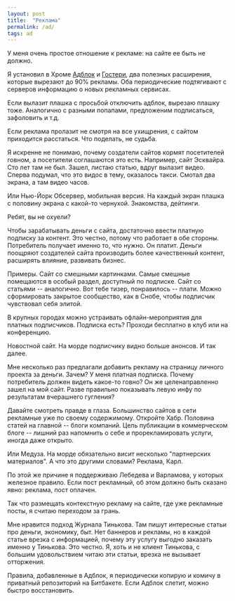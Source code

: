 ```yaml
---
layout: post
title:  "Реклама"
permalink: /ad/
tags: ad
---
```


У меня очень простое отношение к рекламе: на сайте ее быть не должно.

Я установил в Хроме [Адблок](https://getadblock.com/) и
[Гостери](https://www.ghostery.com/), два полезных расширения, которые вырезают
до 90% рекламы. Оба периодические подтягивают с серверов информацию о новых
рекламных сервисах.

Если вылазит плашка с просьбой отключить адблок, вырезаю плашку тоже. Аналогично
с разными попапами, предложеним подписаться, зафоловить и т.д.

Если реклама пролазит не смотря на все ухищрения, с сайтом приходится
расстаться. Что поделать, не судьба.

Я искренне не понимаю, почему создатели сайтов кормят посетителей говном, а
посетители соглашаются это есть. Например, сайт Эсквайра. Сто лет там не
был. Зашел, листаю статью, вдруг вылазит видео. Сперва подумал, что это видос в
тему, оказалось такси. Смотал два экрана, а там видео часов.

Или Нью-Йорк Обсервер, мобильная версия. На каждый экран плашка с половину
экрана с какой-то чернухой. Знакомства, дейтинги.

Ребят, вы не охуели?

Чтобы зарабатывать деньги с сайта, достаточно ввести платную подписку за
контент. Это честно, потому что работает в обе стороны. Потребитель получает
именно то, что нужно. Он платит. Деньги поощряют создателей сайта производить
более качественный контент, расширять влияние, развивать бизнес.

Примеры. Сайт со смешными картинками. Самые смешные помещаются в особый раздел,
доступный по подписке. Сайт со статьями -- аналогично. Вот тебе тизер,
понравилось -- плати. Можно сформировать закрытое сообщество, как в Снобе, чтобы
подписчик чувствовал себя элитой.

В крупных городах можно устраивать офлайн-мероприятия для платных
подписчиков. Подписка есть? Проходи бесплатно в клуб или на конференцию.

Новостной сайт. На морде подписчику видно больше анонсов. И так далее.

Мне несколько раз предлагали добавить рекламу на страницу личного проекта за
деньги. Зачем? У меня платная подписка. Почему потребитель должен видеть
какое-то говно? Он же целенаправленно зашел на мой сайт. Разве правильно
показывать левую инфу по результатам вчерашнего гугления?

Давайте смотреть правде в глаза. Большинство сайтов в сети рекламные уже по
своему содержимому. Откройте Хабр. Половина статей на главной -- блоги
компаний. Цель публикации в коммерческом блоге -- лишний раз напомнить о себе и
прорекламировать услуги, иногда даже открыто.

Или Медуза. На морде обязательно висит несколько "партнерских материалов". А что
это другими словами? Реклама, Карл.

По этой же причине я поддерживаю Лебедева и Варламова, у которых железное
правило. Если пост рекламный, об этом должно быть сказано явно: реклама, пост
оплачен.

Так что размещать контекстную рекламу на сайте, где уже рекламные посты, я
считаю переходом за грань.

Мне нравится подход Журнала Тинькова. Там пишут интересные статьи про деньги,
экономику, быт. Нет баннеров и рекламы, но в каждой статье врезка с информацией,
почему эту услугу выгодно заказать именно у Тинькова. Это честно. Я, хоть и не
клиент Тинькова, с большим удовольствием читаю эти статьи, врезка не вызывает
отторжения.

Правила, добавленные в Адблок, я периодически копирую и комичу в приватный
репозиторий на Битбакете. Если Адблок слетит, можно быстро восстановить.
